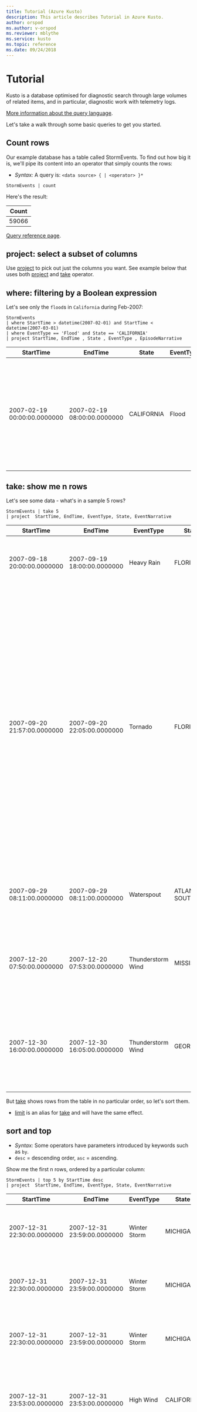 ```yaml
---
title: Tutorial (Azure Kusto)
description: This article describes Tutorial in Azure Kusto.
author: orspod
ms.author: v-orspod
ms.reviewer: mblythe
ms.service: kusto
ms.topic: reference
ms.date: 09/24/2018
---
```

# Tutorial

Kusto is a database optimised for diagnostic search through large volumes of related items, and in particular, diagnostic work with telemetry logs.

[More information about the query language](./query-essentials/readme.md).
 
Let's take a walk through some basic queries to get you started.

## Count rows

Our example database has a table called StormEvents. To find out how big it is, we'll pipe its content into an operator that simply counts the rows:

* *Syntax:* A query is: `<data source> { | <operator> }*`

```kusto
StormEvents | count 
```

Here's the result:

|Count|
|---|
|59066|
	
[Query reference page](./countoperator.md).

## project: select a subset of columns

Use [project](./projectoperator.md) to pick out just the columns you 
want. See example below that uses both [project](./projectoperator.md)
and [take](./takeoperator.md) operator.

## where: filtering by a Boolean expression

Let's see only the `flood`s in `California` during Feb-2007:

```kusto
StormEvents 
| where StartTime > datetime(2007-02-01) and StartTime < datetime(2007-03-01)
| where EventType == 'Flood' and State == 'CALIFORNIA'
| project StartTime, EndTime , State , EventType , EpisodeNarrative 

```

|StartTime|EndTime|State|EventType|EpisodeNarrative|
|---|---|---|---|---|
|2007-02-19 00:00:00.0000000|2007-02-19 08:00:00.0000000|CALIFORNIA|Flood|A frontal system moving across the Southern San Joaquin Valley brought brief periods of heavy rain to western Kern County in the early morning hours of the 19th. Minor flooding was reported across State Highway 166 near Taft.|

## take: show me n rows

Let's see some data - what's in a sample 5 rows?

```kusto
StormEvents | take 5
| project  StartTime, EndTime, EventType, State, EventNarrative  
```

|StartTime|EndTime|EventType|State|EventNarrative|
|---|---|---|---|---|
|2007-09-18 20:00:00.0000000|2007-09-19 18:00:00.0000000|Heavy Rain|FLORIDA|As much as 9 inches of rain fell in a 24-hour period across parts of coastal Volusia County.|
|2007-09-20 21:57:00.0000000|2007-09-20 22:05:00.0000000|Tornado|FLORIDA|A tornado touched down in the Town of Eustis at the northern end of West Crooked Lake. The tornado quickly intensified to EF1 strength as it moved north northwest through Eustis. The track was just under two miles long and had a maximum width of 300 yards.  The tornado destroyed 7 homes. Twenty seven homes received major damage and 81 homes reported minor damage. There were no serious injuries and property damage was set at $6.2 million.|
|2007-09-29 08:11:00.0000000|2007-09-29 08:11:00.0000000|Waterspout|ATLANTIC SOUTH|A waterspout formed in the Atlantic southeast of Melbourne Beach and briefly moved toward shore.|
|2007-12-20 07:50:00.0000000|2007-12-20 07:53:00.0000000|Thunderstorm Wind|MISSISSIPPI|Numerous large trees were blown down with some down on power lines. Damage occurred in eastern Adams county.|
|2007-12-30 16:00:00.0000000|2007-12-30 16:05:00.0000000|Thunderstorm Wind|GEORGIA|The county dispatch reported several trees were blown down along Quincey Batten Loop near State Road 206. The cost of tree removal was estimated.|

But [take](./takeoperator.md) shows rows from the table in no particular order, so let's sort them.
* [limit](./takeoperator.md) is an alias 
for [take](./takeoperator.md) and will have the same effect.

## sort and top

* *Syntax:* Some operators have parameters introduced by keywords such as `by`.
* `desc` = descending order, `asc` = ascending.

Show me the first n rows, ordered by a particular column:

```kusto
StormEvents | top 5 by StartTime desc
| project  StartTime, EndTime, EventType, State, EventNarrative  
```

|StartTime|EndTime|EventType|State|EventNarrative|
|---|---|---|---|---|
|2007-12-31 22:30:00.0000000|2007-12-31 23:59:00.0000000|Winter Storm|MICHIGAN|This heavy snow event continued into the early morning hours on New Year's Day.|
|2007-12-31 22:30:00.0000000|2007-12-31 23:59:00.0000000|Winter Storm|MICHIGAN|This heavy snow event continued into the early morning hours on New Year's Day.|
|2007-12-31 22:30:00.0000000|2007-12-31 23:59:00.0000000|Winter Storm|MICHIGAN|This heavy snow event continued into the early morning hours on New Year's Day.|
|2007-12-31 23:53:00.0000000|2007-12-31 23:53:00.0000000|High Wind|CALIFORNIA|North to northeast winds gusting to around 58 mph were reported in the mountains of Ventura county.|
|2007-12-31 23:53:00.0000000|2007-12-31 23:53:00.0000000|High Wind|CALIFORNIA|The Warm Springs RAWS sensor reported northerly winds gusting to 58 mph.|

Same can be achived by using [sort](./sortoperator.md) and 
then [take](./takeoperator.md) operator

```kusto
StormEvents | sort by StartTime desc  | take 5
| project  StartTime, EndLat, EventType, EventNarrative 
```

## extend: compute derived columns

Create a new column by computing a value in every row:

```kusto
StormEvents 
| limit 5
| extend Duration = EndTime - StartTime 
| project StartTime, EndTime, Duration, EventType, State

```

|StartTime|EndTime|Duration|EventType|State|
|---|---|---|---|---|
|2007-09-18 20:00:00.0000000|2007-09-19 18:00:00.0000000|22:00:00|Heavy Rain|FLORIDA|
|2007-09-20 21:57:00.0000000|2007-09-20 22:05:00.0000000|00:08:00|Tornado|FLORIDA|
|2007-09-29 08:11:00.0000000|2007-09-29 08:11:00.0000000|00:00:00|Waterspout|ATLANTIC SOUTH|
|2007-12-20 07:50:00.0000000|2007-12-20 07:53:00.0000000|00:03:00|Thunderstorm Wind|MISSISSIPPI|
|2007-12-30 16:00:00.0000000|2007-12-30 16:05:00.0000000|00:05:00|Thunderstorm Wind|GEORGIA|

It is possible to reuse column name and assign calculation result to the same column.
For example

```kusto
print x=1
| extend x = x + 1, y = x
| extend x = x + 1

```

|x|y|
|---|---|
|3|1|


[Expressions](./scalars.md) can include all the usual 
operators (`+`, `-`, `*`, `/`, `%`), and there's a range of useful functions.

## summarize: aggregate groups of rows

Count how many events come from each country:

```kusto
StormEvents | summarize event_count = count() by State 
```

[summarize](./summarizeoperator.md) groups together rows that have 
the same values in the `by` clause, and then uses 
the aggregation function (such as `count`) to combine each group into a single row. So in this case, 
there's a row for each state, and a column for the count of rows in that state.

There's a range of [aggregation functions](./summarizeoperator.md#list-of-aggregation-functions),
and you can use several of
them in one summarize operator to produce several computed columns. 
For example, we could get the count of storms in each state and also unique number of storms per state, 
then we could use [top](./topoperator.md) to get the most storm-affected states:

```kusto
StormEvents 
| summarize StormCount = count(), TypeOfStorms = dcount(EventType) by State 
| top 5 by StormCount desc 
```

|State|StormCount|TypeOfStorms|
|---|---|---|
|TEXAS|4701|27|
|KANSAS|3166|21|
|IOWA|2337|19|
|ILLINOIS|2022|23|
|MISSOURI|2016|20|

The result of a summarize has:

* each column named in `by`;
* a column for each computed expression;
* a row for each combination of `by` values.


## Summarize by scalar values

You can use scalar (numeric, time, or interval) values in the by clause, but you'll want to put the values into bins. 
The [bin()](./binfunction.md) function is useful for this:

```kusto
StormEvents 
| where StartTime > datetime(2007-02-14) and StartTime < datetime(2007-02-21)
| summarize event_count = count() by bin(StartTime, 1d)

```

This reduces all the timestamps to intervals of 1 day:

|StartTime|event_count|
|---|---|
|2007-02-14 00:00:00.0000000|180|
|2007-02-15 00:00:00.0000000|66|
|2007-02-16 00:00:00.0000000|164|
|2007-02-17 00:00:00.0000000|103|
|2007-02-18 00:00:00.0000000|22|
|2007-02-19 00:00:00.0000000|52|
|2007-02-20 00:00:00.0000000|60|


The [bin()](./binfunction.md) is the same as
the [floor()](./floorfunction.md) function in many languages. It 
simply reduces every value to the nearest multiple of the modulus that you supply, so
that [summarize](./summarizeoperator.md) can assign the rows to groups.

## Render: display a chart or table

Project two columns and use them as the x and y axis of a chart:

```kusto
StormEvents 
| summarize event_count=count(), mid = avg(BeginLat) by State 
| sort by mid
| where event_count > 1800
| project State, event_count
| render columnchart
```

![](./images/tour/060.png)

Although we removed `mid` in the project operation, we still need it if we want the chart to display the countries in that order.

Strictly speaking, 'render' is a feature of the client rather than part of the query language. Still, it's integrated into the language and is very useful for envisioning your results.


## Timecharts

Going back to numeric bins, let's display a time series:

```kusto
StormEvents 
| summarize event_count=count() by bin(StartTime, 1d)
| render timechart
```

![](./images/tour/080.png)

## Multiple series 

Use multiple values in a `summarize by` clause to create a separate row for each combination of values:

```kusto
StormEvents 
| where StartTime > datetime(2007-06-04) and StartTime < datetime(2007-06-10) 
| where Source in ("Source","Public","Emergency Manager","Trained Spotter","Law Enforcement")
| summarize count() by bin(StartTime, 10h), Source
```

![](./images/tour/090.png)

Just add the render term to the above:
    
      | render timechart

![](./images/tour/100.png)

Notice that `render timechart` uses the first column as the x-axis, and then displays the other columns as separate lines.

## Daily average cycle

How does activity vary over the average day?

Count events by the time modulo one day, binned into hours:

```kusto
StormEvents
| extend hour = floor(StartTime % 1d , 1h)
| summarize event_count=count() by hour 
| sort by hour asc 
| render timechart
```

![](./images/tour/120.png)

Currently, `render` doesn't label durations properly, but we could use `| render columnchart` instead:

![](./images/tour/110.png)

## Compare multiple daily series

How does activity vary over the time of day in different states?

```kusto
StormEvents
| extend hour= floor( StartTime % 1d , 1h)
| where State in ("GULF OF MEXICO","MAINE","VIRGINIA","WISCONSIN","NORTH DAKOTA","NEW JERSEY","OREGON")
| summarize event_count=count() by hour, State
| render timechart
```

![](./images/tour/130.png)

Divide by `1h` to turn the x-axis into hour number instead of a duration:

```kusto
StormEvents
| extend hour= floor( StartTime % 1d , 1h)/ 1h
| where State in ("GULF OF MEXICO","MAINE","VIRGINIA","WISCONSIN","NORTH DAKOTA","NEW JERSEY","OREGON")
| summarize event_count=count() by hour, State
| render columnchart 
```

![](./images/tour/140.png)

## join

How to find for two given EventTypes in what state both of them happened?

You can pull storm events with the first EventType and with the second EventType and then join the two sets on State.

```kusto
StormEvents 
| where EventType == "Lightning"
| join (
    StormEvents 
    | where EventType == "Avalanche"
) on State  
| distinct State
```

![](./images/tour/145.png)

Assume you have a data that includes events marking the start and end of each session, with a unique id for each session. 

How long does each user session last?

By using extend to provide separate aliases for the two timestamps, you can then compute the session duration.

```kusto
Events
| where eventName == "session_started" 
| project start_time = timestamp, stop_time, country, session_id
| join ( Events
    | where eventName == "session_ended"
    | project stop_time = timestamp, session_id
    ) on session_id
| extend duration = stop_time - start_time
| project start_time, stop_time, country, duration
| take 10
```

![](./images/tour/150.png)

It's good practice to use `project` to select just the columns we need before performing the join.
In the same clauses, we rename the timestamp column.


## Plot a distribution

How many storms are there of different lengths?

```kusto
StormEvents
| extend  duration = EndTime - StartTime 
| where duration > 0s
| where duration < 3h
| summarize event_count = count() 
    by bin(duration, 5m)
| sort by duration asc
| render timechart
```


![](./images/tour/170.png)

Or use `| render columnchart`:


![](./images/tour/160.png)

## Percentiles

What ranges of durations cover different percentages of storms?

Use the above query, but replace `render` with:

```kusto
| summarize percentiles(duration, 5, 20, 50, 80, 95)
```

In this case, we provided no `by` clause, so the result is a single row:

![](./images/tour/180.png)

From which we can see that:

* 5% of storms have a duration of less than 5m; 
* 50% of storms last less than 1h 25m;
* 5% of storms last at least 2h 50m.

To get a separate breakdown for each state, we just have to bring the state column separately through both summarize operators:

```kusto
StormEvents
| extend  duration = EndTime - StartTime 
| where duration > 0s
| where duration < 3h
| summarize event_count = count() 
    by bin(duration, 5m), State
| sort by duration asc
| summarize percentiles(duration, 5, 20, 50, 80, 95) by State
```

![](./images/tour/190.png)

## Let: Assign a result to a variable

Use [let](./letstatement.md) to separate out the parts of the query expression in the 'join' example above. The results are unchanged:

```kusto
let LightningStorms = 
    StormEvents
    | where EventType == "Lightning";
let AvalancheStorms = 
    StormEvents
    | where EventType == "Avalanche";
LightningStorms 
| join (AvalancheStorms) on State
| distinct State
```

> Tip: In the Kusto client, don't put blank lines between the parts of this. Make sure to execute all of it.

## Combining data from several databases in a query

See [Cross Database Queries](./syntax.md#queries) for detailed discussion

When you write a query of the style:

```kusto
Logs | where ...
```

The table named Logs has to be in your default database. If you want to access table from another database use the following syntax:

```kusto
database("db").Table
```

So if you have databases named *Diagnostics* and *Telemetry* and want to correlate some of their data, you might write (assuming *Diagnostics* is your default database)

```kusto
Logs | join database("Telemetry").Metrics on Request MachineId | ...
```
or if your default database is *Telemetry*

```kusto
union Requests, database("Diagnostics").Logs | ...
```
    
All of the above assumed that both databases reside in the cluster you are currently connected to. Suppose that *Telemetry* database belonged to another cluster named *TelemetryCluster.kusto.windows.net* then to access it you'll need
```kusto
Logs | join cluster("TelemetryCluster").database("Telemetry").Metrics on Request MachineId | ...
```
> Note: when the cluster is specified the database is mandatory